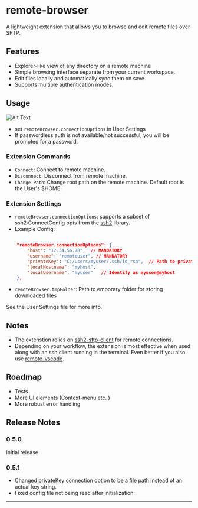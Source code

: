 # remote-browser

A lightweight extension that allows you to browse and edit remote files over SFTP.

## Features
* Explorer-like view of any directory on a remote machine
* Simple browsing interface separate from your current workspace.
* Edit files locally and automatically sync them on save.
* Supports multiple authentication modes.

## Usage
![Alt Text](https://raw.githubusercontent.com/supradeep95/remote-browser/master/demo/demo.gif)
* set `remoteBrowser.connectionOptions` in User Settings
* If passwordless auth is not available/not successful, you will be prompted for a password.


### Extension Commands
* `Connect`:  Connect to remote machine.
* `Disconnect`:  Disconnect from remote machine.
* `Change Path`:  Change root path on the remote machine. Default root is the User's $HOME.


### Extension Settings

* `remoteBrowser.connectionOptions`: supports a subset of ssh2:ConnectConfig opts from the [ssh2](https://github.com/mscdex/ssh2) library.
* Example Config: 
```json

    "remoteBrowser.connectionOptions": {
        "host": "12.34.56.78",  // MANDATORY
        "username": "remoteuser", // MANDATORY
        "privateKey": "C:/Users/myuser/.ssh/id_rsa",  // Path to private key on local machine
        "localHostname": "myhost",
        "localUsername": "myuser"   // Identify as myuser@myhost
    },
```

* `remoteBrowser.tmpFolder`: Path to emporary folder for storing downloaded files

See the User Settings file for more info.

## Notes
* The extenstion relies on [ssh2-sftp-client](https://github.com/jyu213/ssh2-sftp-client) for remote connections.
* Depending on your workflow, the extension is most effective when used along with an ssh client running in the terminal. Even better if you also use [remote-vscode](https://github.com/rafaelmaiolla/remote-vscode).

## Roadmap
* Tests
* More UI elements (Context-menu etc. )
* More robust error handling

## Release Notes

### 0.5.0

Initial release 

### 0.5.1

* Changed privateKey connection option to be a file path instead of an actual key string.
* Fixed config file not being read after initialization.

-----------------------------------------------------------------------------------------------------------
